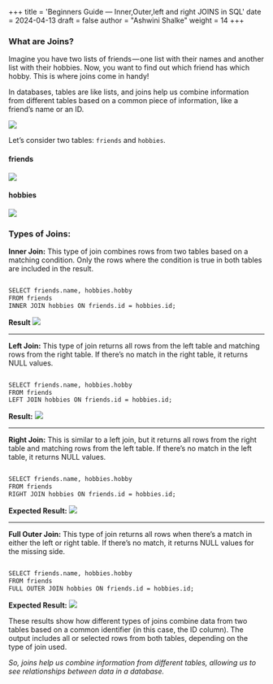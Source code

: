 +++
title = 'Beginners Guide — Inner,Outer,left and right JOINS in SQL'
date = 2024-04-13
draft = false
author = "Ashwini Shalke"
weight = 14
+++



### What are Joins?

Imagine you have two lists of friends — one list with their names and another list with their hobbies. Now, you want to find out which friend has which hobby. This is where joins come in handy!

In databases, tables are like lists, and joins help us combine information from different tables based on a common piece of information, like a friend’s name or an ID.

![](https://cdn-images-1.medium.com/max/1600/1*idKF1paMcs8YuAJKlNMjLA.jpeg)

Let’s consider two tables: `friends` and `hobbies`.
#### friends
![](https://cdn-images-1.medium.com/max/2400/1*gihTTDef5i_xD2wj3jhb7w.png)

#### hobbies
![](https://cdn-images-1.medium.com/max/2400/1*oMbzlAs10el6uX6mKA5_yA.png)



### Types of Joins:

**Inner Join:** This type of join combines rows from two tables based on a matching condition. Only the rows where the condition is true in both tables are included in the result.

```html

SELECT friends.name, hobbies.hobby
FROM friends
INNER JOIN hobbies ON friends.id = hobbies.id;

```

**Result**
![](https://cdn-images-1.medium.com/max/1600/1*vAXbUGmYrirxJeaG-YGLhw.png)

---

**Left Join:** This type of join returns all rows from the left table and matching rows from the right table. If there’s no match in the right table, it returns NULL values.

```html

SELECT friends.name, hobbies.hobby
FROM friends
LEFT JOIN hobbies ON friends.id = hobbies.id;

```

**Result:**
![](https://cdn-images-1.medium.com/max/1600/1*cFpZYYIu7CNC9zCSbWgfHA.png)


---
**Right Join:** This is similar to a left join, but it returns all rows from the right table and matching rows from the left table. If there’s no match in the left table, it returns NULL values.

```html

SELECT friends.name, hobbies.hobby
FROM friends
RIGHT JOIN hobbies ON friends.id = hobbies.id;

```


**Expected Result:**
![](https://cdn-images-1.medium.com/max/1600/1*K4Pz3wUGGZ1FKiMiAYIz4w.png)


---
**Full Outer Join:** This type of join returns all rows when there’s a match in either the left or right table. If there’s no match, it returns NULL values for the missing side.

```html

SELECT friends.name, hobbies.hobby
FROM friends
FULL OUTER JOIN hobbies ON friends.id = hobbies.id;

```

**Expected Result:**
![](https://cdn-images-1.medium.com/max/1600/1*cmHJAfPtaUXh86c1Wiq0ng.png)

These results show how different types of joins combine data from two tables based on a common identifier (in this case, the ID column). The output includes all or selected rows from both tables, depending on the type of join used.

_So, joins help us combine information from different tables, allowing us to see relationships between data in a database._